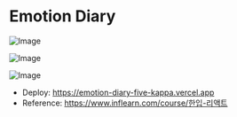 # Emotion Diary

![Image](https://github.com/user-attachments/assets/daf2d57c-d6a4-4b9f-8067-8c4413cb4eda)

![Image](https://github.com/user-attachments/assets/e196cf25-6c1b-4c6c-8aa1-65994ca2cd0d)

![Image](https://github.com/user-attachments/assets/4493bde2-c13e-4e22-993a-e2484f87f29c)

- Deploy: https://emotion-diary-five-kappa.vercel.app
- Reference: https://www.inflearn.com/course/한입-리액트
